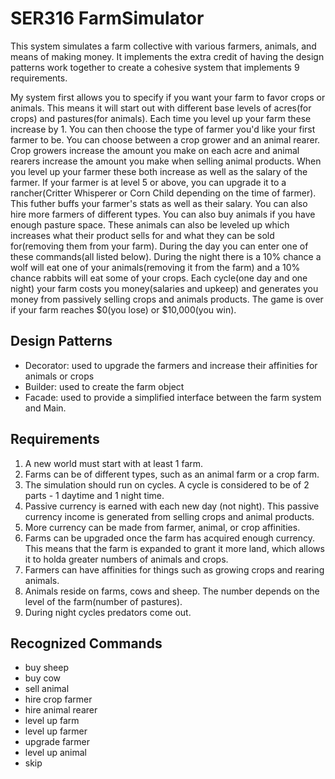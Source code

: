# SER316 FarmSimulator
This system simulates a farm collective with various farmers, animals, and means of making money.
It implements the extra credit of having the design patterns work together to create a cohesive system that implements 9 requirements.

My system first allows you to specify if you want your farm to favor crops or animals. This means it will
start out with different base levels of acres(for crops) and pastures(for animals). Each time you level up your farm these increase by 1.
You can then choose the type of farmer you'd like your first farmer to be. You can choose between a crop grower and an animal rearer.
Crop growers increase the amount you make on each acre and animal rearers increase the amount you make when selling animal products.
When you level up your farmer these both increase as well as the salary of the farmer.
If your farmer is at level 5 or above, you can upgrade it to a rancher(Critter Whisperer or Corn Child depending on the time of farmer).
This futher buffs your farmer's stats as well as their salary.
You can also hire more farmers of different types.
You can also buy animals if you have enough pasture space. These animals can also be leveled up which increases what their product sells for
and what they can be sold for(removing them from your farm).
During the day you can enter one of these commands(all listed below).
During the night there is a 10% chance a wolf will eat one of your animals(removing it from the farm) and a 10% chance rabbits will eat some of your crops.
Each cycle(one day and one night) your farm costs you money(salaries and upkeep) and generates you money from passively selling crops and animals products.
The game is over if your farm reaches $0(you lose) or $10,000(you win).

## Design Patterns
- Decorator: used to upgrade the farmers and increase their affinities for animals or crops
- Builder: used to create the farm object
- Facade: used to provide a simplified interface between the farm system and Main.

## Requirements
1) A new world must start with at least 1 farm.
2) Farms can be of different types, such as an animal farm or a crop farm.
3) The simulation should run on cycles. A cycle is considered to be of 2 parts - 1 daytime and 1 night time.
4) Passive currency is earned with each new day (not night). This passive currency income is generated from selling crops and animal products.
5) More currency can be made from farmer, animal, or crop affinities.
6) Farms can be upgraded once the farm has acquired enough currency. This means that the farm is expanded to grant it more land, which allows it to holda greater numbers of animals and crops.
7) Farmers can have affinities for things such as growing crops and rearing animals.
8) Animals reside on farms, cows and sheep. The number depends on the level of the farm(number of pastures).
9) During night cycles predators come out.

## Recognized Commands
- buy sheep
- buy cow
- sell animal
- hire crop farmer
- hire animal rearer
- level up farm
- level up farmer
- upgrade farmer
- level up animal
- skip


